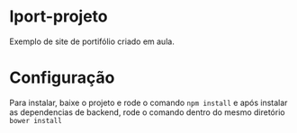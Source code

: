 # Iport-projeto

Exemplo de site de portifólio criado em aula.


# Configuração

Para instalar, baixe o projeto e rode o comando ```npm install``` e após instalar as dependencias de backend, rode o comando dentro do mesmo diretório ```bower install```
